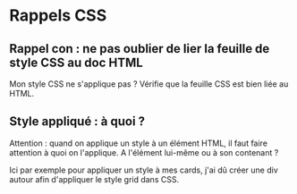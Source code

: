 # Rappels CSS

## Rappel con : ne pas oublier de lier la feuille de style CSS au doc HTML
<link rel="stylesheet" href="test.css">

Mon style CSS ne s'applique pas ? Vérifie que la feuille CSS est bien liée au HTML. 


## Style appliqué : à quoi ? 

Attention : quand on applique un style à un élément HTML, il faut faire attention à quoi on l'applique. 
A l'élément lui-même ou à son contenant ? 

Ici par exemple pour appliquer un style à mes cards, j'ai dû créer une div autour afin d'appliquer le style grid dans CSS. 

